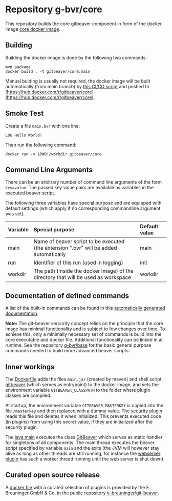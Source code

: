 # Repository g-bvr/core

This repository builds the core gitbeaver component in form of the 
docker image  [core docker image](https://hub.docker.com/r/gitbeaver/core). 

## Building

Building the docker image is done by the following two commands:

```
mvn package
docker build . -t gitbeaver/core:main
```

Manual bulding is usually not required, the docker image will be built automatically (from main branch) by
[this CI/CD script](.github/workflows/docker-image.yml) and pushed to [https://hub.docker.com/r/gitbeaver/core](https://hub.docker.com/r/gitbeaver/core).

## Smoke Test

Create a file ```main.bvr``` with one line:

```
LOG Hello World!
```

Then run the following command:
```
docker run -v $PWD:/workdir gitbeaver/core     
```

## Command Line Arguments

There can be an arbitrary number of command line arguments of the form ```key=value```. 
The passed key value pairs are available as variables in the executed beaver script.

The following three variables have special purpose and are equipped with default settings (which apply if no corresponding commandline argument was set).

| Variable | Special purpose                                                                        | Default value |
|:---------|:---------------------------------------------------------------------------------------|:--------------|
| main     | Name of beaver script to be executed (the extension ".bvr" will be added automatically | main          |
| run      | Identifier of this run (used in logging)                                               | init          |
| workdir  | The path (inside the docker image) of the directory that will be used as workspace     | workdir       |

## Documentation of defined commands

A list of the built-in commands can be found in this [automatically generated documentation](https://htmlpreview.github.io/?https://raw.githubusercontent.com/g-bvr/core/main/doc/CorePlugin.html).

**Note:** The git-beaver sercurity concept relies on the principle that the core image has minimal functionality and 
is subject to few changes over time. To achieve this, only a minimally necessary set of commands is build into the core 
executable and docker file. Additional functionality can be linked in at runtime. See the repository [g-bvr/base](https://github.com/g-bvr/base)
for the basic general purpose commands needed to build more advanced beaver scripts.

## Inner workings

The [Dockerfile](Dockerfile) adds the files ```main.jar``` (created by maven) and shell script [gitbeaver](gitbeaver) (which serves as entrypoint) to the docker image,
and sets the environment variable ```GITBEAVER_CLASSPATH``` to the folder where plugin classes are compiled.

At startup, the environment variable ```GITBEAVER_MASTERKEY``` is copied into the file ```/masterkey``` and then replaced with a dummy value. 
The [security plugin](https://github.com/g-bvr/security) reads this file and deletes it when initialized. This prevents
executed code (in plugins) from using this secret value, if they are initialized after the security plugin. 

The [java main](src/main/java/org/jkube/gitbeaver/Main.java) executes the class [GitBeaver](src/main/java/org/jkube/gitbeaver/GitBeaver.java) which serves as 
static handler for singletons of all components. The main thread executes the beaver script specified by variable ```main``` and the exits
(the JVM will however stay alive as long as other threads are still running, for instance the [webserver plugin](https://github.com/g-bvr/web-server) has 
such a worker thread running until the web server is shut down).

## Curated open source release

A [docker file](https://hub.docker.com/r/gitbeaver/release) with a curated selection of plugins is provided by the E. Breuninger GmbH & Co. in the public repository
[e-breuninger/git-beaver](https://github.com/e-breuninger/git-beaver).

